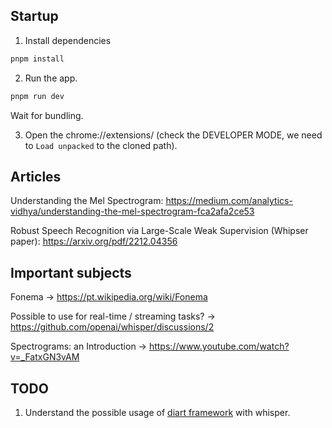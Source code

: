 ## Startup
1) Install dependencies
```bash
pnpm install
```
2) Run the app.
```bash
pnpm run dev
```
Wait for bundling.

3) Open the chrome://extensions/ (check the DEVELOPER MODE, we need to `Load unpacked` to the cloned path).

## Articles
Understanding the Mel Spectrogram: https://medium.com/analytics-vidhya/understanding-the-mel-spectrogram-fca2afa2ce53

Robust Speech Recognition via Large-Scale Weak Supervision (Whipser paper): https://arxiv.org/pdf/2212.04356

## Important subjects
Fonema -> https://pt.wikipedia.org/wiki/Fonema

Possible to use for real-time / streaming tasks? -> https://github.com/openai/whisper/discussions/2

Spectrograms: an Introduction -> https://www.youtube.com/watch?v=_FatxGN3vAM 

## TODO
1. Understand the possible usage of [diart framework](https://github.com/juanmc2005/diart) with whisper.
